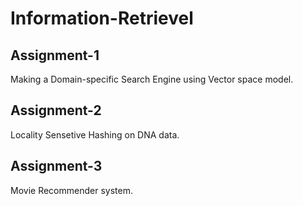 # Information-Retrievel

## Assignment-1
Making a Domain-specific Search Engine
using Vector space model.

## Assignment-2
Locality Sensetive Hashing on DNA data.

## Assignment-3
Movie Recommender system.
